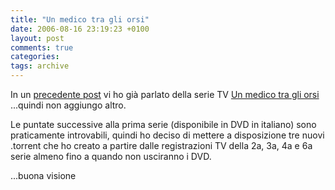 ```yaml
---
title: "Un medico tra gli orsi"
date: 2006-08-16 23:19:23 +0100
layout: post
comments: true
categories: 
tags: archive
---
```


In un [precedente post](/2006/04/06/a-pochi-giorni-dal-voto/) vi ho già parlato della serie TV [Un medico tra gli orsi](http://it.wikipedia.org/wiki/Un_medico_tra_gli_orsi) ...quindi non aggiungo altro.

Le puntate successive alla prima serie (disponibile in DVD in italiano) sono praticamente introvabili, quindi ho deciso di mettere a disposizione tre nuovi .torrent che ho creato a partire dalle registrazioni TV della 2a, 3a, 4a e 6a serie almeno fino a quando non usciranno i DVD.

...buona visione
